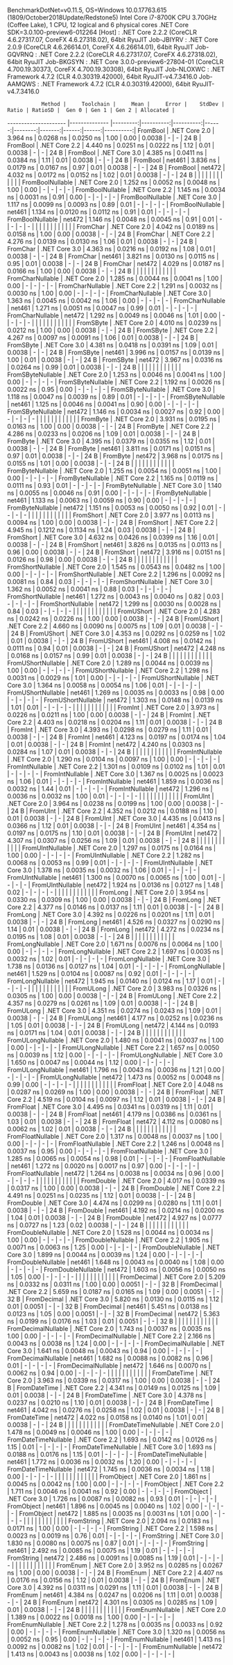 
BenchmarkDotNet=v0.11.5, OS=Windows 10.0.17763.615 (1809/October2018Update/Redstone5)
Intel Core i7-8700K CPU 3.70GHz (Coffee Lake), 1 CPU, 12 logical and 6 physical cores
.NET Core SDK=3.0.100-preview6-012264
  [Host]     : .NET Core 2.2.2 (CoreCLR 4.6.27317.07, CoreFX 4.6.27318.02), 64bit RyuJIT
  Job-JBIYRV : .NET Core 2.0.9 (CoreCLR 4.6.26614.01, CoreFX 4.6.26614.01), 64bit RyuJIT
  Job-GQVRNQ : .NET Core 2.2.2 (CoreCLR 4.6.27317.07, CoreFX 4.6.27318.02), 64bit RyuJIT
  Job-BKGSYN : .NET Core 3.0.0-preview6-27804-01 (CoreCLR 4.700.19.30373, CoreFX 4.700.19.30308), 64bit RyuJIT
  Job-NLOXWC : .NET Framework 4.7.2 (CLR 4.0.30319.42000), 64bit RyuJIT-v4.7.3416.0
  Job-AAMQWS : .NET Framework 4.7.2 (CLR 4.0.30319.42000), 64bit RyuJIT-v4.7.3416.0


               Method |     Toolchain |     Mean |     Error |    StdDev | Ratio | RatioSD |  Gen 0 | Gen 1 | Gen 2 | Allocated |
--------------------- |-------------- |---------:|----------:|----------:|------:|--------:|-------:|------:|------:|----------:|
             FromBool | .NET Core 2.0 | 3.964 ns | 0.0268 ns | 0.0250 ns |  1.00 |    0.00 | 0.0038 |     - |     - |      24 B |
             FromBool | .NET Core 2.2 | 4.440 ns | 0.0251 ns | 0.0222 ns |  1.12 |    0.01 | 0.0038 |     - |     - |      24 B |
             FromBool | .NET Core 3.0 | 4.385 ns | 0.0411 ns | 0.0384 ns |  1.11 |    0.01 | 0.0038 |     - |     - |      24 B |
             FromBool |        net461 | 3.836 ns | 0.0179 ns | 0.0167 ns |  0.97 |    0.01 | 0.0038 |     - |     - |      24 B |
             FromBool |        net472 | 4.032 ns | 0.0172 ns | 0.0152 ns |  1.02 |    0.01 | 0.0038 |     - |     - |      24 B |
                      |               |          |           |           |       |         |        |       |       |           |
     FromBoolNullable | .NET Core 2.0 | 1.252 ns | 0.0052 ns | 0.0048 ns |  1.00 |    0.00 |      - |     - |     - |         - |
     FromBoolNullable | .NET Core 2.2 | 1.145 ns | 0.0034 ns | 0.0031 ns |  0.91 |    0.00 |      - |     - |     - |         - |
     FromBoolNullable | .NET Core 3.0 | 1.117 ns | 0.0099 ns | 0.0093 ns |  0.89 |    0.01 |      - |     - |     - |         - |
     FromBoolNullable |        net461 | 1.134 ns | 0.0120 ns | 0.0112 ns |  0.91 |    0.01 |      - |     - |     - |         - |
     FromBoolNullable |        net472 | 1.146 ns | 0.0048 ns | 0.0045 ns |  0.91 |    0.01 |      - |     - |     - |         - |
                      |               |          |           |           |       |         |        |       |       |           |
             FromChar | .NET Core 2.0 | 4.042 ns | 0.0189 ns | 0.0158 ns |  1.00 |    0.00 | 0.0038 |     - |     - |      24 B |
             FromChar | .NET Core 2.2 | 4.276 ns | 0.0139 ns | 0.0130 ns |  1.06 |    0.01 | 0.0038 |     - |     - |      24 B |
             FromChar | .NET Core 3.0 | 4.363 ns | 0.0216 ns | 0.0192 ns |  1.08 |    0.01 | 0.0038 |     - |     - |      24 B |
             FromChar |        net461 | 3.821 ns | 0.0130 ns | 0.0115 ns |  0.95 |    0.01 | 0.0038 |     - |     - |      24 B |
             FromChar |        net472 | 4.029 ns | 0.0187 ns | 0.0166 ns |  1.00 |    0.00 | 0.0038 |     - |     - |      24 B |
                      |               |          |           |           |       |         |        |       |       |           |
     FromCharNullable | .NET Core 2.0 | 1.285 ns | 0.0044 ns | 0.0041 ns |  1.00 |    0.00 |      - |     - |     - |         - |
     FromCharNullable | .NET Core 2.2 | 1.291 ns | 0.0032 ns | 0.0030 ns |  1.00 |    0.00 |      - |     - |     - |         - |
     FromCharNullable | .NET Core 3.0 | 1.363 ns | 0.0045 ns | 0.0042 ns |  1.06 |    0.00 |      - |     - |     - |         - |
     FromCharNullable |        net461 | 1.271 ns | 0.0051 ns | 0.0047 ns |  0.99 |    0.01 |      - |     - |     - |         - |
     FromCharNullable |        net472 | 1.292 ns | 0.0049 ns | 0.0046 ns |  1.01 |    0.00 |      - |     - |     - |         - |
                      |               |          |           |           |       |         |        |       |       |           |
            FromSByte | .NET Core 2.0 | 4.010 ns | 0.0239 ns | 0.0212 ns |  1.00 |    0.00 | 0.0038 |     - |     - |      24 B |
            FromSByte | .NET Core 2.2 | 4.267 ns | 0.0097 ns | 0.0091 ns |  1.06 |    0.01 | 0.0038 |     - |     - |      24 B |
            FromSByte | .NET Core 3.0 | 4.381 ns | 0.0418 ns | 0.0391 ns |  1.09 |    0.01 | 0.0038 |     - |     - |      24 B |
            FromSByte |        net461 | 3.996 ns | 0.0157 ns | 0.0139 ns |  1.00 |    0.01 | 0.0038 |     - |     - |      24 B |
            FromSByte |        net472 | 3.967 ns | 0.0316 ns | 0.0264 ns |  0.99 |    0.01 | 0.0038 |     - |     - |      24 B |
                      |               |          |           |           |       |         |        |       |       |           |
    FromSByteNullable | .NET Core 2.0 | 1.253 ns | 0.0046 ns | 0.0041 ns |  1.00 |    0.00 |      - |     - |     - |         - |
    FromSByteNullable | .NET Core 2.2 | 1.192 ns | 0.0026 ns | 0.0022 ns |  0.95 |    0.00 |      - |     - |     - |         - |
    FromSByteNullable | .NET Core 3.0 | 1.118 ns | 0.0047 ns | 0.0039 ns |  0.89 |    0.01 |      - |     - |     - |         - |
    FromSByteNullable |        net461 | 1.125 ns | 0.0046 ns | 0.0041 ns |  0.90 |    0.00 |      - |     - |     - |         - |
    FromSByteNullable |        net472 | 1.146 ns | 0.0034 ns | 0.0027 ns |  0.92 |    0.00 |      - |     - |     - |         - |
                      |               |          |           |           |       |         |        |       |       |           |
             FromByte | .NET Core 2.0 | 3.931 ns | 0.0195 ns | 0.0163 ns |  1.00 |    0.00 | 0.0038 |     - |     - |      24 B |
             FromByte | .NET Core 2.2 | 4.286 ns | 0.0233 ns | 0.0206 ns |  1.09 |    0.01 | 0.0038 |     - |     - |      24 B |
             FromByte | .NET Core 3.0 | 4.395 ns | 0.0379 ns | 0.0355 ns |  1.12 |    0.01 | 0.0038 |     - |     - |      24 B |
             FromByte |        net461 | 3.811 ns | 0.0171 ns | 0.0151 ns |  0.97 |    0.01 | 0.0038 |     - |     - |      24 B |
             FromByte |        net472 | 3.968 ns | 0.0175 ns | 0.0155 ns |  1.01 |    0.00 | 0.0038 |     - |     - |      24 B |
                      |               |          |           |           |       |         |        |       |       |           |
     FromByteNullable | .NET Core 2.0 | 1.255 ns | 0.0054 ns | 0.0051 ns |  1.00 |    0.00 |      - |     - |     - |         - |
     FromByteNullable | .NET Core 2.2 | 1.165 ns | 0.0119 ns | 0.0111 ns |  0.93 |    0.01 |      - |     - |     - |         - |
     FromByteNullable | .NET Core 3.0 | 1.140 ns | 0.0055 ns | 0.0046 ns |  0.91 |    0.00 |      - |     - |     - |         - |
     FromByteNullable |        net461 | 1.133 ns | 0.0063 ns | 0.0059 ns |  0.90 |    0.00 |      - |     - |     - |         - |
     FromByteNullable |        net472 | 1.151 ns | 0.0053 ns | 0.0050 ns |  0.92 |    0.01 |      - |     - |     - |         - |
                      |               |          |           |           |       |         |        |       |       |           |
            FromShort | .NET Core 2.0 | 3.977 ns | 0.0113 ns | 0.0094 ns |  1.00 |    0.00 | 0.0038 |     - |     - |      24 B |
            FromShort | .NET Core 2.2 | 4.945 ns | 0.1212 ns | 0.1134 ns |  1.24 |    0.03 | 0.0038 |     - |     - |      24 B |
            FromShort | .NET Core 3.0 | 4.632 ns | 0.0426 ns | 0.0399 ns |  1.16 |    0.01 | 0.0038 |     - |     - |      24 B |
            FromShort |        net461 | 3.826 ns | 0.0135 ns | 0.0113 ns |  0.96 |    0.00 | 0.0038 |     - |     - |      24 B |
            FromShort |        net472 | 3.916 ns | 0.0151 ns | 0.0126 ns |  0.98 |    0.00 | 0.0038 |     - |     - |      24 B |
                      |               |          |           |           |       |         |        |       |       |           |
    FromShortNullable | .NET Core 2.0 | 1.545 ns | 0.0543 ns | 0.0482 ns |  1.00 |    0.00 |      - |     - |     - |         - |
    FromShortNullable | .NET Core 2.2 | 1.296 ns | 0.0092 ns | 0.0081 ns |  0.84 |    0.03 |      - |     - |     - |         - |
    FromShortNullable | .NET Core 3.0 | 1.362 ns | 0.0052 ns | 0.0041 ns |  0.88 |    0.03 |      - |     - |     - |         - |
    FromShortNullable |        net461 | 1.272 ns | 0.0043 ns | 0.0040 ns |  0.82 |    0.03 |      - |     - |     - |         - |
    FromShortNullable |        net472 | 1.299 ns | 0.0030 ns | 0.0028 ns |  0.84 |    0.03 |      - |     - |     - |         - |
                      |               |          |           |           |       |         |        |       |       |           |
           FromUShort | .NET Core 2.0 | 4.283 ns | 0.0242 ns | 0.0226 ns |  1.00 |    0.00 | 0.0038 |     - |     - |      24 B |
           FromUShort | .NET Core 2.2 | 4.660 ns | 0.0090 ns | 0.0075 ns |  1.09 |    0.01 | 0.0038 |     - |     - |      24 B |
           FromUShort | .NET Core 3.0 | 4.353 ns | 0.0292 ns | 0.0259 ns |  1.02 |    0.01 | 0.0038 |     - |     - |      24 B |
           FromUShort |        net461 | 4.008 ns | 0.0142 ns | 0.0111 ns |  0.94 |    0.01 | 0.0038 |     - |     - |      24 B |
           FromUShort |        net472 | 4.248 ns | 0.0168 ns | 0.0157 ns |  0.99 |    0.01 | 0.0038 |     - |     - |      24 B |
                      |               |          |           |           |       |         |        |       |       |           |
   FromUShortNullable | .NET Core 2.0 | 1.289 ns | 0.0044 ns | 0.0039 ns |  1.00 |    0.00 |      - |     - |     - |         - |
   FromUShortNullable | .NET Core 2.2 | 1.298 ns | 0.0031 ns | 0.0029 ns |  1.01 |    0.00 |      - |     - |     - |         - |
   FromUShortNullable | .NET Core 3.0 | 1.364 ns | 0.0058 ns | 0.0054 ns |  1.06 |    0.01 |      - |     - |     - |         - |
   FromUShortNullable |        net461 | 1.269 ns | 0.0035 ns | 0.0033 ns |  0.98 |    0.00 |      - |     - |     - |         - |
   FromUShortNullable |        net472 | 1.303 ns | 0.0148 ns | 0.0139 ns |  1.01 |    0.01 |      - |     - |     - |         - |
                      |               |          |           |           |       |         |        |       |       |           |
              FromInt | .NET Core 2.0 | 3.973 ns | 0.0226 ns | 0.0211 ns |  1.00 |    0.00 | 0.0038 |     - |     - |      24 B |
              FromInt | .NET Core 2.2 | 4.403 ns | 0.0218 ns | 0.0204 ns |  1.11 |    0.01 | 0.0038 |     - |     - |      24 B |
              FromInt | .NET Core 3.0 | 4.393 ns | 0.0298 ns | 0.0279 ns |  1.11 |    0.01 | 0.0038 |     - |     - |      24 B |
              FromInt |        net461 | 4.123 ns | 0.0197 ns | 0.0174 ns |  1.04 |    0.01 | 0.0038 |     - |     - |      24 B |
              FromInt |        net472 | 4.240 ns | 0.0303 ns | 0.0284 ns |  1.07 |    0.01 | 0.0038 |     - |     - |      24 B |
                      |               |          |           |           |       |         |        |       |       |           |
      FromIntNullable | .NET Core 2.0 | 1.290 ns | 0.0104 ns | 0.0097 ns |  1.00 |    0.00 |      - |     - |     - |         - |
      FromIntNullable | .NET Core 2.2 | 1.301 ns | 0.0109 ns | 0.0102 ns |  1.01 |    0.01 |      - |     - |     - |         - |
      FromIntNullable | .NET Core 3.0 | 1.367 ns | 0.0025 ns | 0.0023 ns |  1.06 |    0.01 |      - |     - |     - |         - |
      FromIntNullable |        net461 | 1.859 ns | 0.0036 ns | 0.0032 ns |  1.44 |    0.01 |      - |     - |     - |         - |
      FromIntNullable |        net472 | 1.296 ns | 0.0036 ns | 0.0032 ns |  1.00 |    0.01 |      - |     - |     - |         - |
                      |               |          |           |           |       |         |        |       |       |           |
             FromUInt | .NET Core 2.0 | 3.964 ns | 0.0238 ns | 0.0199 ns |  1.00 |    0.00 | 0.0038 |     - |     - |      24 B |
             FromUInt | .NET Core 2.2 | 4.352 ns | 0.0212 ns | 0.0188 ns |  1.10 |    0.01 | 0.0038 |     - |     - |      24 B |
             FromUInt | .NET Core 3.0 | 4.435 ns | 0.0413 ns | 0.0366 ns |  1.12 |    0.01 | 0.0038 |     - |     - |      24 B |
             FromUInt |        net461 | 4.354 ns | 0.0197 ns | 0.0175 ns |  1.10 |    0.01 | 0.0038 |     - |     - |      24 B |
             FromUInt |        net472 | 4.307 ns | 0.0307 ns | 0.0256 ns |  1.09 |    0.01 | 0.0038 |     - |     - |      24 B |
                      |               |          |           |           |       |         |        |       |       |           |
     FromUIntNullable | .NET Core 2.0 | 1.297 ns | 0.0175 ns | 0.0164 ns |  1.00 |    0.00 |      - |     - |     - |         - |
     FromUIntNullable | .NET Core 2.2 | 1.282 ns | 0.0068 ns | 0.0053 ns |  0.99 |    0.01 |      - |     - |     - |         - |
     FromUIntNullable | .NET Core 3.0 | 1.378 ns | 0.0035 ns | 0.0032 ns |  1.06 |    0.01 |      - |     - |     - |         - |
     FromUIntNullable |        net461 | 1.300 ns | 0.0070 ns | 0.0065 ns |  1.00 |    0.01 |      - |     - |     - |         - |
     FromUIntNullable |        net472 | 1.924 ns | 0.0136 ns | 0.0127 ns |  1.48 |    0.02 |      - |     - |     - |         - |
                      |               |          |           |           |       |         |        |       |       |           |
             FromLong | .NET Core 2.0 | 3.954 ns | 0.0330 ns | 0.0309 ns |  1.00 |    0.00 | 0.0038 |     - |     - |      24 B |
             FromLong | .NET Core 2.2 | 4.377 ns | 0.0146 ns | 0.0137 ns |  1.11 |    0.01 | 0.0038 |     - |     - |      24 B |
             FromLong | .NET Core 3.0 | 4.392 ns | 0.0226 ns | 0.0201 ns |  1.11 |    0.01 | 0.0038 |     - |     - |      24 B |
             FromLong |        net461 | 4.526 ns | 0.0327 ns | 0.0290 ns |  1.14 |    0.01 | 0.0038 |     - |     - |      24 B |
             FromLong |        net472 | 4.272 ns | 0.0234 ns | 0.0195 ns |  1.08 |    0.01 | 0.0038 |     - |     - |      24 B |
                      |               |          |           |           |       |         |        |       |       |           |
     FromLongNullable | .NET Core 2.0 | 1.671 ns | 0.0076 ns | 0.0064 ns |  1.00 |    0.00 |      - |     - |     - |         - |
     FromLongNullable | .NET Core 2.2 | 1.697 ns | 0.0035 ns | 0.0032 ns |  1.02 |    0.01 |      - |     - |     - |         - |
     FromLongNullable | .NET Core 3.0 | 1.738 ns | 0.0136 ns | 0.0127 ns |  1.04 |    0.01 |      - |     - |     - |         - |
     FromLongNullable |        net461 | 1.529 ns | 0.0104 ns | 0.0087 ns |  0.92 |    0.01 |      - |     - |     - |         - |
     FromLongNullable |        net472 | 1.945 ns | 0.0140 ns | 0.0124 ns |  1.17 |    0.01 |      - |     - |     - |         - |
                      |               |          |           |           |       |         |        |       |       |           |
            FromULong | .NET Core 2.0 | 3.983 ns | 0.0326 ns | 0.0305 ns |  1.00 |    0.00 | 0.0038 |     - |     - |      24 B |
            FromULong | .NET Core 2.2 | 4.357 ns | 0.0279 ns | 0.0261 ns |  1.09 |    0.01 | 0.0038 |     - |     - |      24 B |
            FromULong | .NET Core 3.0 | 4.351 ns | 0.0274 ns | 0.0243 ns |  1.09 |    0.01 | 0.0038 |     - |     - |      24 B |
            FromULong |        net461 | 4.177 ns | 0.0252 ns | 0.0236 ns |  1.05 |    0.01 | 0.0038 |     - |     - |      24 B |
            FromULong |        net472 | 4.144 ns | 0.0193 ns | 0.0171 ns |  1.04 |    0.01 | 0.0038 |     - |     - |      24 B |
                      |               |          |           |           |       |         |        |       |       |           |
    FromULongNullable | .NET Core 2.0 | 1.480 ns | 0.0041 ns | 0.0037 ns |  1.00 |    0.00 |      - |     - |     - |         - |
    FromULongNullable | .NET Core 2.2 | 1.657 ns | 0.0050 ns | 0.0039 ns |  1.12 |    0.00 |      - |     - |     - |         - |
    FromULongNullable | .NET Core 3.0 | 1.650 ns | 0.0047 ns | 0.0044 ns |  1.12 |    0.00 |      - |     - |     - |         - |
    FromULongNullable |        net461 | 1.796 ns | 0.0043 ns | 0.0036 ns |  1.21 |    0.00 |      - |     - |     - |         - |
    FromULongNullable |        net472 | 1.473 ns | 0.0052 ns | 0.0048 ns |  0.99 |    0.00 |      - |     - |     - |         - |
                      |               |          |           |           |       |         |        |       |       |           |
            FromFloat | .NET Core 2.0 | 4.048 ns | 0.0287 ns | 0.0269 ns |  1.00 |    0.00 | 0.0038 |     - |     - |      24 B |
            FromFloat | .NET Core 2.2 | 4.519 ns | 0.0104 ns | 0.0097 ns |  1.12 |    0.01 | 0.0038 |     - |     - |      24 B |
            FromFloat | .NET Core 3.0 | 4.495 ns | 0.0341 ns | 0.0319 ns |  1.11 |    0.01 | 0.0038 |     - |     - |      24 B |
            FromFloat |        net461 | 4.179 ns | 0.0386 ns | 0.0361 ns |  1.03 |    0.01 | 0.0038 |     - |     - |      24 B |
            FromFloat |        net472 | 4.112 ns | 0.0080 ns | 0.0062 ns |  1.02 |    0.01 | 0.0038 |     - |     - |      24 B |
                      |               |          |           |           |       |         |        |       |       |           |
    FromFloatNullable | .NET Core 2.0 | 1.317 ns | 0.0048 ns | 0.0037 ns |  1.00 |    0.00 |      - |     - |     - |         - |
    FromFloatNullable | .NET Core 2.2 | 1.246 ns | 0.0048 ns | 0.0037 ns |  0.95 |    0.00 |      - |     - |     - |         - |
    FromFloatNullable | .NET Core 3.0 | 1.285 ns | 0.0065 ns | 0.0054 ns |  0.98 |    0.01 |      - |     - |     - |         - |
    FromFloatNullable |        net461 | 1.272 ns | 0.0020 ns | 0.0017 ns |  0.97 |    0.00 |      - |     - |     - |         - |
    FromFloatNullable |        net472 | 1.264 ns | 0.0038 ns | 0.0034 ns |  0.96 |    0.00 |      - |     - |     - |         - |
                      |               |          |           |           |       |         |        |       |       |           |
           FromDouble | .NET Core 2.0 | 4.017 ns | 0.0339 ns | 0.0317 ns |  1.00 |    0.00 | 0.0038 |     - |     - |      24 B |
           FromDouble | .NET Core 2.2 | 4.491 ns | 0.0251 ns | 0.0235 ns |  1.12 |    0.01 | 0.0038 |     - |     - |      24 B |
           FromDouble | .NET Core 3.0 | 4.474 ns | 0.0299 ns | 0.0280 ns |  1.11 |    0.01 | 0.0038 |     - |     - |      24 B |
           FromDouble |        net461 | 4.192 ns | 0.0214 ns | 0.0200 ns |  1.04 |    0.01 | 0.0038 |     - |     - |      24 B |
           FromDouble |        net472 | 4.927 ns | 0.0777 ns | 0.0727 ns |  1.23 |    0.02 | 0.0038 |     - |     - |      24 B |
                      |               |          |           |           |       |         |        |       |       |           |
   FromDoubleNullable | .NET Core 2.0 | 1.528 ns | 0.0044 ns | 0.0034 ns |  1.00 |    0.00 |      - |     - |     - |         - |
   FromDoubleNullable | .NET Core 2.2 | 1.905 ns | 0.0071 ns | 0.0063 ns |  1.25 |    0.00 |      - |     - |     - |         - |
   FromDoubleNullable | .NET Core 3.0 | 1.899 ns | 0.0044 ns | 0.0039 ns |  1.24 |    0.00 |      - |     - |     - |         - |
   FromDoubleNullable |        net461 | 1.648 ns | 0.0043 ns | 0.0040 ns |  1.08 |    0.00 |      - |     - |     - |         - |
   FromDoubleNullable |        net472 | 1.603 ns | 0.0056 ns | 0.0050 ns |  1.05 |    0.00 |      - |     - |     - |         - |
                      |               |          |           |           |       |         |        |       |       |           |
          FromDecimal | .NET Core 2.0 | 5.209 ns | 0.0332 ns | 0.0311 ns |  1.00 |    0.00 | 0.0051 |     - |     - |      32 B |
          FromDecimal | .NET Core 2.2 | 5.659 ns | 0.0187 ns | 0.0165 ns |  1.09 |    0.00 | 0.0051 |     - |     - |      32 B |
          FromDecimal | .NET Core 3.0 | 5.820 ns | 0.0130 ns | 0.0115 ns |  1.12 |    0.01 | 0.0051 |     - |     - |      32 B |
          FromDecimal |        net461 | 5.451 ns | 0.0138 ns | 0.0123 ns |  1.05 |    0.00 | 0.0051 |     - |     - |      32 B |
          FromDecimal |        net472 | 5.363 ns | 0.0199 ns | 0.0176 ns |  1.03 |    0.01 | 0.0051 |     - |     - |      32 B |
                      |               |          |           |           |       |         |        |       |       |           |
  FromDecimalNullable | .NET Core 2.0 | 1.743 ns | 0.0037 ns | 0.0035 ns |  1.00 |    0.00 |      - |     - |     - |         - |
  FromDecimalNullable | .NET Core 2.2 | 2.166 ns | 0.0043 ns | 0.0038 ns |  1.24 |    0.00 |      - |     - |     - |         - |
  FromDecimalNullable | .NET Core 3.0 | 1.641 ns | 0.0048 ns | 0.0043 ns |  0.94 |    0.00 |      - |     - |     - |         - |
  FromDecimalNullable |        net461 | 1.682 ns | 0.0088 ns | 0.0082 ns |  0.96 |    0.01 |      - |     - |     - |         - |
  FromDecimalNullable |        net472 | 1.646 ns | 0.0070 ns | 0.0062 ns |  0.94 |    0.00 |      - |     - |     - |         - |
                      |               |          |           |           |       |         |        |       |       |           |
         FromDateTime | .NET Core 2.0 | 3.963 ns | 0.0339 ns | 0.0317 ns |  1.00 |    0.00 | 0.0038 |     - |     - |      24 B |
         FromDateTime | .NET Core 2.2 | 4.341 ns | 0.0149 ns | 0.0125 ns |  1.09 |    0.01 | 0.0038 |     - |     - |      24 B |
         FromDateTime | .NET Core 3.0 | 4.378 ns | 0.0237 ns | 0.0210 ns |  1.10 |    0.01 | 0.0038 |     - |     - |      24 B |
         FromDateTime |        net461 | 4.042 ns | 0.0276 ns | 0.0258 ns |  1.02 |    0.01 | 0.0038 |     - |     - |      24 B |
         FromDateTime |        net472 | 4.022 ns | 0.0158 ns | 0.0140 ns |  1.01 |    0.01 | 0.0038 |     - |     - |      24 B |
                      |               |          |           |           |       |         |        |       |       |           |
 FromDateTimeNullable | .NET Core 2.0 | 1.478 ns | 0.0049 ns | 0.0046 ns |  1.00 |    0.00 |      - |     - |     - |         - |
 FromDateTimeNullable | .NET Core 2.2 | 1.693 ns | 0.0142 ns | 0.0126 ns |  1.15 |    0.01 |      - |     - |     - |         - |
 FromDateTimeNullable | .NET Core 3.0 | 1.693 ns | 0.0188 ns | 0.0176 ns |  1.15 |    0.01 |      - |     - |     - |         - |
 FromDateTimeNullable |        net461 | 1.772 ns | 0.0036 ns | 0.0032 ns |  1.20 |    0.00 |      - |     - |     - |         - |
 FromDateTimeNullable |        net472 | 1.745 ns | 0.0036 ns | 0.0034 ns |  1.18 |    0.00 |      - |     - |     - |         - |
                      |               |          |           |           |       |         |        |       |       |           |
           FromObject | .NET Core 2.0 | 1.861 ns | 0.0045 ns | 0.0042 ns |  1.00 |    0.00 |      - |     - |     - |         - |
           FromObject | .NET Core 2.2 | 1.711 ns | 0.0046 ns | 0.0041 ns |  0.92 |    0.00 |      - |     - |     - |         - |
           FromObject | .NET Core 3.0 | 1.726 ns | 0.0087 ns | 0.0082 ns |  0.93 |    0.01 |      - |     - |     - |         - |
           FromObject |        net461 | 1.896 ns | 0.0045 ns | 0.0040 ns |  1.02 |    0.00 |      - |     - |     - |         - |
           FromObject |        net472 | 1.885 ns | 0.0035 ns | 0.0031 ns |  1.01 |    0.00 |      - |     - |     - |         - |
                      |               |          |           |           |       |         |        |       |       |           |
           FromString | .NET Core 2.0 | 2.094 ns | 0.0183 ns | 0.0171 ns |  1.00 |    0.00 |      - |     - |     - |         - |
           FromString | .NET Core 2.2 | 1.598 ns | 0.0023 ns | 0.0019 ns |  0.76 |    0.01 |      - |     - |     - |         - |
           FromString | .NET Core 3.0 | 1.830 ns | 0.0080 ns | 0.0075 ns |  0.87 |    0.01 |      - |     - |     - |         - |
           FromString |        net461 | 2.492 ns | 0.0085 ns | 0.0075 ns |  1.19 |    0.01 |      - |     - |     - |         - |
           FromString |        net472 | 2.486 ns | 0.0091 ns | 0.0085 ns |  1.19 |    0.01 |      - |     - |     - |         - |
                      |               |          |           |           |       |         |        |       |       |           |
             FromEnum | .NET Core 2.0 | 3.952 ns | 0.0285 ns | 0.0267 ns |  1.00 |    0.00 | 0.0038 |     - |     - |      24 B |
             FromEnum | .NET Core 2.2 | 4.407 ns | 0.0176 ns | 0.0156 ns |  1.12 |    0.01 | 0.0038 |     - |     - |      24 B |
             FromEnum | .NET Core 3.0 | 4.392 ns | 0.0311 ns | 0.0291 ns |  1.11 |    0.01 | 0.0038 |     - |     - |      24 B |
             FromEnum |        net461 | 4.384 ns | 0.0247 ns | 0.0206 ns |  1.11 |    0.01 | 0.0038 |     - |     - |      24 B |
             FromEnum |        net472 | 4.301 ns | 0.0305 ns | 0.0285 ns |  1.09 |    0.01 | 0.0038 |     - |     - |      24 B |
                      |               |          |           |           |       |         |        |       |       |           |
     FromEnumNullable | .NET Core 2.0 | 1.389 ns | 0.0022 ns | 0.0018 ns |  1.00 |    0.00 |      - |     - |     - |         - |
     FromEnumNullable | .NET Core 2.2 | 1.278 ns | 0.0035 ns | 0.0033 ns |  0.92 |    0.00 |      - |     - |     - |         - |
     FromEnumNullable | .NET Core 3.0 | 1.320 ns | 0.0056 ns | 0.0052 ns |  0.95 |    0.00 |      - |     - |     - |         - |
     FromEnumNullable |        net461 | 1.413 ns | 0.0092 ns | 0.0082 ns |  1.02 |    0.01 |      - |     - |     - |         - |
     FromEnumNullable |        net472 | 1.413 ns | 0.0043 ns | 0.0038 ns |  1.02 |    0.00 |      - |     - |     - |         - |
